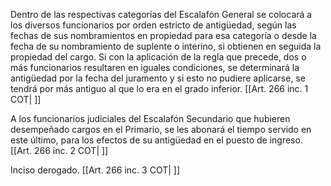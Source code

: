 Dentro de las respectivas categorías del Escalafón General se colocará a los diversos funcionarios por orden estricto de antigüedad, según las fechas de sus nombramientos en propiedad para esa categoría o desde la fecha de su nombramiento de suplente o interino, si obtienen en seguida la propiedad del cargo. Si con la aplicación de la regla que precede, dos o más funcionarios resultaren en iguales condiciones, se determinará la antigüedad por la fecha del juramento y si esto no pudiere aplicarse, se tendrá por más antiguo al que lo era en el grado inferior. [[Art. 266 inc. 1 COT| ]]

A los funcionarios judiciales del Escalafón Secundario que hubieren desempeñado cargos en el Primario, se les abonará el tiempo servido en este último, para los efectos de su antigüedad en el puesto de ingreso. [[Art. 266 inc. 2 COT| ]]

Inciso derogado. [[Art. 266 inc. 3 COT| ]]
